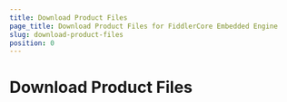 ```yaml
---
title: Download Product Files
page_title: Download Product Files for FiddlerCore Embedded Engine
slug: download-product-files
position: 0
---
```


# Download Product Files
